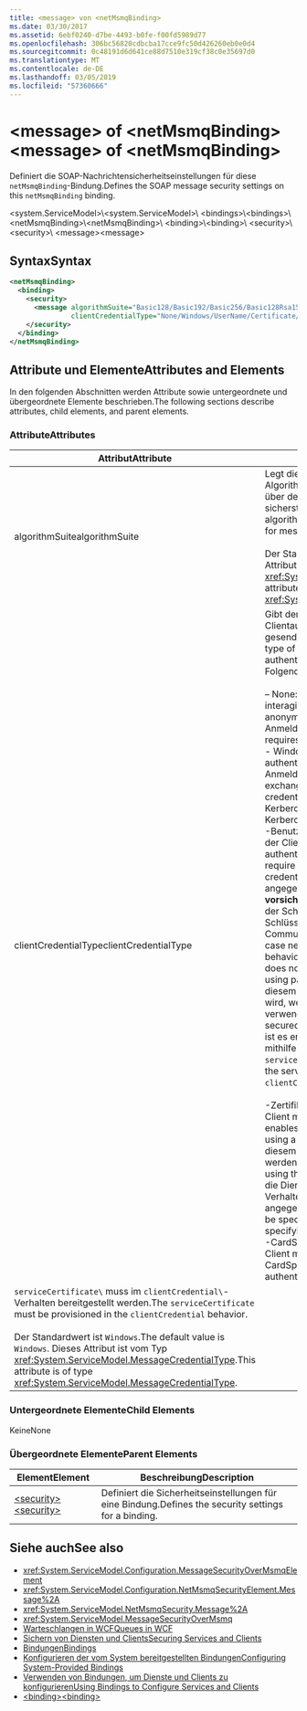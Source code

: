 ```yaml
---
title: <message> von <netMsmqBinding>
ms.date: 03/30/2017
ms.assetid: 6ebf0240-d7be-4493-b0fe-f00fd5989d77
ms.openlocfilehash: 306bc56820cdbcba17cce9fc50d426260eb0e0d4
ms.sourcegitcommit: 0c48191d6d641ce88d7510e319cf38c0e35697d0
ms.translationtype: MT
ms.contentlocale: de-DE
ms.lasthandoff: 03/05/2019
ms.locfileid: "57360666"
---
```

# <a name="message-of-netmsmqbinding"></a><span data-ttu-id="85912-102">\<message> of \<netMsmqBinding></span><span class="sxs-lookup"><span data-stu-id="85912-102">\<message> of \<netMsmqBinding></span></span>

<span data-ttu-id="85912-103">Definiert die SOAP-Nachrichtensicherheitseinstellungen für diese `netMsmqBinding`-Bindung.</span><span class="sxs-lookup"><span data-stu-id="85912-103">Defines the SOAP message security settings on this `netMsmqBinding` binding.</span></span>

<span data-ttu-id="85912-104">\<system.ServiceModel>\\</span><span class="sxs-lookup"><span data-stu-id="85912-104">\<system.ServiceModel>\\</span></span>
<span data-ttu-id="85912-105">\<bindings>\\</span><span class="sxs-lookup"><span data-stu-id="85912-105">\<bindings>\\</span></span>
<span data-ttu-id="85912-106">\<netMsmqBinding>\\</span><span class="sxs-lookup"><span data-stu-id="85912-106">\<netMsmqBinding>\\</span></span>
<span data-ttu-id="85912-107">\<binding>\\</span><span class="sxs-lookup"><span data-stu-id="85912-107">\<binding>\\</span></span>
<span data-ttu-id="85912-108">\<security>\\</span><span class="sxs-lookup"><span data-stu-id="85912-108">\<security>\\</span></span>
<span data-ttu-id="85912-109">\<message></span><span class="sxs-lookup"><span data-stu-id="85912-109">\<message></span></span>

## <a name="syntax"></a><span data-ttu-id="85912-110">Syntax</span><span class="sxs-lookup"><span data-stu-id="85912-110">Syntax</span></span>

```xml
<netMsmqBinding>
  <binding>
    <security>
      <message algorithmSuite="Basic128/Basic192/Basic256/Basic128Rsa15/Basic256Rsa15/TripleDes/TripleDesRsa15/Basic128Sha256/Basic192Sha256/TripleDesSha256/Basic128Sha256Rsa15/Basic192Sha256Rsa15/Basic256Sha256Rsa15/TripleDesSha256Rsa15"
               clientCredentialType="None/Windows/UserName/Certificate/CardSpace" />
    </security>
  </binding>
</netMsmqBinding>
```

## <a name="attributes-and-elements"></a><span data-ttu-id="85912-111">Attribute und Elemente</span><span class="sxs-lookup"><span data-stu-id="85912-111">Attributes and Elements</span></span>

<span data-ttu-id="85912-112">In den folgenden Abschnitten werden Attribute sowie untergeordnete und übergeordnete Elemente beschrieben.</span><span class="sxs-lookup"><span data-stu-id="85912-112">The following sections describe attributes, child elements, and parent elements.</span></span>

### <a name="attributes"></a><span data-ttu-id="85912-113">Attribute</span><span class="sxs-lookup"><span data-stu-id="85912-113">Attributes</span></span>

|<span data-ttu-id="85912-114">Attribut</span><span class="sxs-lookup"><span data-stu-id="85912-114">Attribute</span></span>|<span data-ttu-id="85912-115">Beschreibung</span><span class="sxs-lookup"><span data-stu-id="85912-115">Description</span></span>|
|---------------|-----------------|
|<span data-ttu-id="85912-116">algorithmSuite</span><span class="sxs-lookup"><span data-stu-id="85912-116">algorithmSuite</span></span>|<span data-ttu-id="85912-117">Legt die Nachrichtenverschlüsselungs- und Key Wrap-Algorithmen fest, die die nachrichtenbasierte Sicherheit für über den MSMQ-Transport gesendete Nachrichten sicherstellen.</span><span class="sxs-lookup"><span data-stu-id="85912-117">Sets the message encryption and key-wrap algorithms that are used to achieve message-based security for messages sent over MSMQ transport.</span></span><br /><br /> <span data-ttu-id="85912-118">Der Standardwert ist `Aes256`.</span><span class="sxs-lookup"><span data-stu-id="85912-118">The default value is `Aes256`.</span></span> <span data-ttu-id="85912-119">Dieses Attribut ist vom Typ <xref:System.ServiceModel.Security.SecurityAlgorithmSuite>.</span><span class="sxs-lookup"><span data-stu-id="85912-119">This attribute is of type <xref:System.ServiceModel.Security.SecurityAlgorithmSuite>.</span></span>|
|<span data-ttu-id="85912-120">clientCredentialType</span><span class="sxs-lookup"><span data-stu-id="85912-120">clientCredentialType</span></span>|<span data-ttu-id="85912-121">Gibt den Anmeldeinformationstyp an, der bei der Clientauthentifizierung für über den MSMQ-Transport gesendete Nachrichten verwendet werden sollen.</span><span class="sxs-lookup"><span data-stu-id="85912-121">Specifies the type of credential to be used when performing client authentication for messages sent over the MSMQ transport.</span></span> <span data-ttu-id="85912-122">Folgende Werte sind gültig:</span><span class="sxs-lookup"><span data-stu-id="85912-122">Valid values include the following:</span></span><br /><br /> <span data-ttu-id="85912-123">– None: Dies ermöglicht dem Dienst, mit anonymen Clients zu interagieren.</span><span class="sxs-lookup"><span data-stu-id="85912-123">-   None: This allows the service to interact with anonymous clients.</span></span> <span data-ttu-id="85912-124">Weder der Dienst noch der Client erfordern Anmeldeinformationen.</span><span class="sxs-lookup"><span data-stu-id="85912-124">Neither the service nor the client requires a credential.</span></span><br /><span data-ttu-id="85912-125">-   Windows: Dies ermöglicht SOAP-Austausch im Rahmen des authentifizierten Kontexts von Windows-Anmeldeinformationen.</span><span class="sxs-lookup"><span data-stu-id="85912-125">-   Windows: This enables the SOAP exchanges to be under the authenticated context of a Windows credential.</span></span> <span data-ttu-id="85912-126">Dies führt immer zur Durchführung einer auf Kerberos basierenden Authentifizierung.</span><span class="sxs-lookup"><span data-stu-id="85912-126">This always performs Kerberos-based authentication.</span></span><br /><span data-ttu-id="85912-127">-Benutzername: Dies ermöglicht den Dienst die Forderung, die der Client mit benutzernamenanmeldeinformationen authentifiziert werden.</span><span class="sxs-lookup"><span data-stu-id="85912-127">-   UserName: This enables the service to require that the client be authenticated using a UserName credential.</span></span> <span data-ttu-id="85912-128">In diesem Fall muss die Anmeldeinformationen angegeben werden mithilfe der `clientCredentials` Verhalten **vorsichtig vor:**  Senden von kennwortdigests oder das Ableiten der Schlüssel mit Kennwörtern sowie die Verwendung solcher Schlüssel für die nachrichtensicherheit unterstützt Windows Communication Foundation (WCF) nicht.</span><span class="sxs-lookup"><span data-stu-id="85912-128">The credential in this case needs to be specified using the `clientCredentials` behavior **Caution:**  Windows Communication Foundation (WCF) does not support sending a password digest or deriving keys using password and using such keys for message security.</span></span> <span data-ttu-id="85912-129">Aus diesem Grund erzwingt WCF an, dass der Austausch gesichert wird, wenn UserName-Anmeldeinformationen verwendet.</span><span class="sxs-lookup"><span data-stu-id="85912-129">Therefore, WCF enforces that the exchange is secured when using UserName credentials.</span></span> <span data-ttu-id="85912-130">Für diesen Modus ist es erforderlich, dass das Dienstzertifikat auf dem Client mithilfe des `clientCredential`-Verhaltens und `serviceCertificate` angegeben wird.</span><span class="sxs-lookup"><span data-stu-id="85912-130">This mode requires that the service certificate be specified on the client side using `clientCredential` behavior and `serviceCertificate`.</span></span> <br /><br /> <span data-ttu-id="85912-131">-Zertifikat: Dies ermöglicht den Dienst die Forderung, die der Client mit einem Zertifikat authentifiziert.</span><span class="sxs-lookup"><span data-stu-id="85912-131">-   Certificate: This enables the service to require that the client be authenticated using a certificate.</span></span> <span data-ttu-id="85912-132">Die Clientanmeldeinformationen müssen in diesem Fall über das `clientCredentials`-Verhalten angegeben werden.</span><span class="sxs-lookup"><span data-stu-id="85912-132">The client credential in this case needs to be specified using the `clientCredentials` behavior.</span></span> <span data-ttu-id="85912-133">In diesem Fall müssen die Dienstanmeldeinformationen mit dem `clientCredentials`-Verhalten durch Bereitstellen von `serviceCertificate` angegeben werden.</span><span class="sxs-lookup"><span data-stu-id="85912-133">The service credential in this case needs to be specified using the `clientCredentials` behavior by specifying the `serviceCertificate`.</span></span><br /><span data-ttu-id="85912-134">-CardSpace: Dies ermöglicht den Dienst die Forderung, die der Client mithilfe von CardSpace authentifiziert werden.</span><span class="sxs-lookup"><span data-stu-id="85912-134">-   CardSpace: This allows the service to require that the client be authenticated using a CardSpace.</span></span> <span data-ttu-id="85912-135">
  `serviceCertificate\` muss im `clientCredential\`-Verhalten bereitgestellt werden.</span><span class="sxs-lookup"><span data-stu-id="85912-135">The `serviceCertificate` must be provisioned in the `clientCredential` behavior.</span></span><br /><br /> <span data-ttu-id="85912-136">Der Standardwert ist `Windows`.</span><span class="sxs-lookup"><span data-stu-id="85912-136">The default value is `Windows`.</span></span> <span data-ttu-id="85912-137">Dieses Attribut ist vom Typ <xref:System.ServiceModel.MessageCredentialType>.</span><span class="sxs-lookup"><span data-stu-id="85912-137">This attribute is of type <xref:System.ServiceModel.MessageCredentialType>.</span></span>|

### <a name="child-elements"></a><span data-ttu-id="85912-138">Untergeordnete Elemente</span><span class="sxs-lookup"><span data-stu-id="85912-138">Child Elements</span></span>

<span data-ttu-id="85912-139">Keine</span><span class="sxs-lookup"><span data-stu-id="85912-139">None</span></span>

### <a name="parent-elements"></a><span data-ttu-id="85912-140">Übergeordnete Elemente</span><span class="sxs-lookup"><span data-stu-id="85912-140">Parent Elements</span></span>

|<span data-ttu-id="85912-141">Element</span><span class="sxs-lookup"><span data-stu-id="85912-141">Element</span></span>|<span data-ttu-id="85912-142">Beschreibung</span><span class="sxs-lookup"><span data-stu-id="85912-142">Description</span></span>|
|-------------|-----------------|
|[<span data-ttu-id="85912-143">\<security></span><span class="sxs-lookup"><span data-stu-id="85912-143">\<security></span></span>](../../../../../docs/framework/configure-apps/file-schema/wcf/security-of-netmsmqbinding.md)|<span data-ttu-id="85912-144">Definiert die Sicherheitseinstellungen für eine Bindung.</span><span class="sxs-lookup"><span data-stu-id="85912-144">Defines the security settings for a binding.</span></span>|

## <a name="see-also"></a><span data-ttu-id="85912-145">Siehe auch</span><span class="sxs-lookup"><span data-stu-id="85912-145">See also</span></span>

- <xref:System.ServiceModel.Configuration.MessageSecurityOverMsmqElement>
- <xref:System.ServiceModel.Configuration.NetMsmqSecurityElement.Message%2A>
- <xref:System.ServiceModel.NetMsmqSecurity.Message%2A>
- <xref:System.ServiceModel.MessageSecurityOverMsmq>
- [<span data-ttu-id="85912-146">Warteschlangen in WCF</span><span class="sxs-lookup"><span data-stu-id="85912-146">Queues in WCF</span></span>](../../../../../docs/framework/wcf/feature-details/queues-in-wcf.md)
- [<span data-ttu-id="85912-147">Sichern von Diensten und Clients</span><span class="sxs-lookup"><span data-stu-id="85912-147">Securing Services and Clients</span></span>](../../../../../docs/framework/wcf/feature-details/securing-services-and-clients.md)
- [<span data-ttu-id="85912-148">Bindungen</span><span class="sxs-lookup"><span data-stu-id="85912-148">Bindings</span></span>](../../../../../docs/framework/wcf/bindings.md)
- [<span data-ttu-id="85912-149">Konfigurieren der vom System bereitgestellten Bindungen</span><span class="sxs-lookup"><span data-stu-id="85912-149">Configuring System-Provided Bindings</span></span>](../../../../../docs/framework/wcf/feature-details/configuring-system-provided-bindings.md)
- [<span data-ttu-id="85912-150">Verwenden von Bindungen, um Dienste und Clients zu konfigurieren</span><span class="sxs-lookup"><span data-stu-id="85912-150">Using Bindings to Configure Services and Clients</span></span>](../../../../../docs/framework/wcf/using-bindings-to-configure-services-and-clients.md)
- [<span data-ttu-id="85912-151">\<binding></span><span class="sxs-lookup"><span data-stu-id="85912-151">\<binding></span></span>](../../../../../docs/framework/misc/binding.md)
